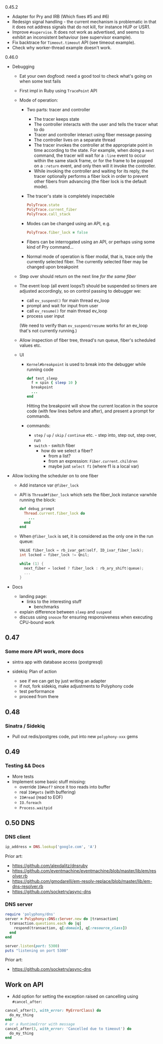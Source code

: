 0.45.2

- Adapter for Pry and IRB (Which fixes #5 and #6)
- Redesign signal handling - the current mechanism is problematic in that it
  does not address signals that do not kill, for instance HUP or USR1.
- Improve `#supervise`. It does not work as advertised, and seems to exhibit an
  inconsistent behaviour (see supervisor example).
- Fix backtrace for `Timeout.timeout` API (see timeout example).
- Check why worker-thread example doesn't work.

0.46.0

- Debugging
  - Eat your own dogfood: need a good tool to check what's going on when some
    test fails
  - First impl in Ruby using `TracePoint` API
  - Mode of operation:
    - Two parts: tracer and controller
      - The tracer keeps state
      - The controller interacts with the user and tells the tracer what to do
      - Tracer and controller interact using fiber message passing
      - The controller lives on a separate thread
      - The tracer invokes the controller at the appropriate point in time
        according to the state. For example, when doing a `next` command, the
        tracer will wait for a `:line` event to occur within the same stack
        frame, or for the frame to be popped on a `:return` event, and only then
        will it invoke the controller.
      - While invoking the controller and waiting for its reply, the tracer
        optionally performs a fiber lock in order to prevent other fibers from
        advancing (the fiber lock is the default mode).
    - The tracer's state is completely inspectable

      ```ruby
      PolyTrace.state
      PolyTrace.current_fiber
      PolyTrace.call_stack
      ```

    - Modes can be changed using an API, e.g.

      ```ruby
      PolyTrace.fiber_lock = false
      ```

    - Fibers can be interrogated using an API, or perhaps using some kind of
      Pry command...

    - Normal mode of operation is fiber modal, that is, trace only the currently
      selected fiber. The currently selected fiber may be changed upon breakpoint

  - Step over should return on the next line *for the same fiber*
  - The event loop (all event loops?) should be suspended so timers are adjusted
    accordingly, so on control passing to debugger we:

    - call `ev_suspend()` for main thread ev_loop
    - prompt and wait for input from user
    - call `ev_resume()` for main thread ev_loop
    - process user input

    (We need to verify than `ev_suspend/resume` works for an ev_loop that's not
    currently running.)
  - Allow inspection of fiber tree, thread's run queue, fiber's scheduled values etc.

  - UI
    - `Kernel#breakpoint` is used to break into the debugger while running code

      ```ruby
      def test_sleep
        f = spin { sleep 10 }
        breakpoint
        ...
      end
      ```

      Hitting the breakpoint will show the current location in the source code
      (with few lines before and after), and present a prompt for commands.
    
    - commands:
      - `step` / `up` / `skip` / `continue` etc. - step into, step out, step over, run
      - `switch` - switch fiber
        - how do we select a fiber?
          - from a list?
          - from an expression: `Fiber.current.children`
          - maybe just `select f1` (where f1 is a local var)

- Allow locking the scheduler on to one fiber
  - Add instance var `@fiber_lock`
  - API is `Thread#fiber_lock` which sets the fiber_lock instance varwhile
    running the block:

    ```ruby
    def debug_prompt
      Thread.current.fiber_lock do
        ...
      end
    end
    ```
  - When `@fiber_lock` is set, it is considered as the only one in the run
    queue:

    ```c
    VALUE fiber_lock = rb_ivar_get(self, ID_ivar_fiber_lock);
    int locked = fiber_lock != Qnil;

    while (1) {
      next_fiber = locked ? fiber_lock : rb_ary_shift(queue);
      ...
    }
    ```







- Docs
  - landing page:
    - links to the interesting stuff
      - benchmarks
  - explain difference between `sleep` and `suspend`
  - discuss using `snooze` for ensuring responsiveness when executing CPU-bound work


## 0.47

### Some more API work, more docs

- sintra app with database access (postgresql)

- sidekiq: Plan of action
  - see if we can get by just writing an adapter
  - if not, fork sidekiq, make adjustments to Polyphony code
  - test performance
  - proceed from there


## 0.48

### Sinatra / Sidekiq

- Pull out redis/postgres code, put into new `polyphony-xxx` gems

## 0.49

### Testing && Docs

- More tests
- Implement some basic stuff missing:
  - override `IO#eof?` since it too reads into buffer
  - real `IO#gets` (with buffering)
  - `IO#read` (read to EOF)
  - `IO.foreach`
  - `Process.waitpid`

## 0.50 DNS

### DNS client

```ruby
ip_address = DNS.lookup('google.com', 'A')
```

Prior art:

- https://github.com/alexdalitz/dnsruby
- https://github.com/eventmachine/eventmachine/blob/master/lib/em/resolver.rb
- https://github.com/gmodarelli/em-resolv-replace/blob/master/lib/em-dns-resolver.rb
- https://github.com/socketry/async-dns

### DNS server

```ruby
require 'polyphony/dns'
server = Polyphony::DNS::Server.new do |transaction|
  transaction.questions.each do |q|
    respond(transaction, q[:domain], q[:resource_class])
  end
end

server.listen(port: 5300)
puts "listening on port 5300"
```

Prior art:

- https://github.com/socketry/async-dns

## Work on API

- Add option for setting the exception raised on cancelling using `#cancel_after`:

```ruby
cancel_after(3, with_error: MyErrorClass) do
  do_my_thing
end
# or a RuntimeError with message
cancel_after(3, with_error: 'Cancelled due to timeout') do
  do_my_thing
end
```

